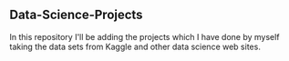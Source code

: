 ## Data-Science-Projects ##      
In this repository I'll be adding the projects which I have done by myself taking the data sets from Kaggle and other data science web sites. 
